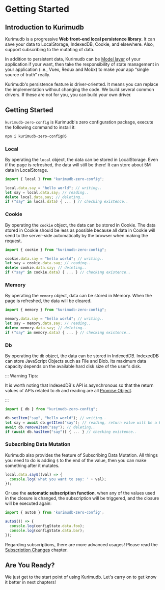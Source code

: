 # Getting Started

## Introduction to Kurimudb

Kurimudb is a progressive **Web front-end local persistence library**. It can save your data to LocalStorage, IndexedDB, Cookie, and elsewhere. Also, support subscribing to the mutating of data.

In addition to persistent data, Kurimudb can be [Model layer](https://en.wikipedia.org/wiki/Model%E2%80%93view%E2%80%93viewmodel#Components_of_MVVM_pattern) of your application if your want, then take the responsibility of state management in your application (i.e., Vuex, Redux and Mobx) to make your app “single source of truth” really.

Kurimudb's persistence feature is driver-oriented. It means you can replace the implementation without changing the code. We build several common drivers. If these are not for you, you can build your own driver.

## Getting Started

`kurimudb-zero-config` is Kurimudb's zero configuration package, execute the following command to install it:

```bash
npm i kurimudb-zero-config@5
```

### Local

By operating the `local` object, the data can be stored in LocalStorage. Even if the page is refreshed, the data will still be there! It can store about 5M data in LocalStorage.

```js
import { local } from "kurimudb-zero-config";

local.data.say = "hello world"; // writing..
let say = local.data.say; // reading..
delete local.data.say; // deleting..
if ("say" in local.data) { ... } // checking existence..
```

### Cookie

By operating the `cookie` object, the data can be stored in Cookie. The data stored in Cookie should be less as possible because all data in Cookie will send to the server-side automatically by the browser when making the request.

```js
import { cookie } from "kurimudb-zero-config";

cookie.data.say = "hello world"; // writing..
let say = cookie.data.say; // reading..
delete cookie.data.say; // deleting..
if ("say" in cookie.data) { ... } // checking existence..
```

### Memory

By operating the `memory` object, data can be stored in Memory. When the page is refreshed, the data will be cleared.

```js
import { memory } from "kurimudb-zero-config";

memory.data.say = "hello world"; // writing..
let say = memory.data.say; // reading..
delete memory.data.say; // deleting..
if ("say" in memory.data) { ... } // checking existence..
```

### Db

By operating the `db` object, the data can be stored in IndexedDB. IndexedDB can store JavaScript Objects such as File and Blob. Its maximum data capacity depends on the available hard disk size of the user's disk.

::: Warning Tips:

It is worth noting that IndexedDB's API is asynchronous so that the return values of APIs related to `db` and reading are all [Promise Object](https://developer.mozilla.org/docs/Web/JavaScript/Reference/Global_Objects/Promise).

:::

```js
import { db } from "kurimudb-zero-config";

db.setItem("say", "hello world"); // writing..
let say = await db.getItem("say"); // reading, return value will be a Promise Object..
await db.removeItem("say"); // deleting..
if (await db.hasItem("say")) { ... } // checking existence..
```

### Subscribing Data Mutation

Kurimudb also provides the feature of Subscribing Data Mutation. All things you need to do is adding `$` to the end of the value, then you can make something after it mutates.

```js
local.data.say$((val) => {
  console.log('what you want to say: ' + val);
});
```

Or use the **automatic subscription function**, when any of the values used in the closure is changed, the subscription will be triggered, and the closure will be executed again:

```js
import { auto$ } from 'kurimudb-zero-config';

auto$(() => {
  console.log(configState.data.foo);
  console.log(configState.data.bar);
});
```

Regarding subscriptions, there are more advanced usages! Please read the [Subscription Changes](/subscribe) chapter.

## Are You Ready?

We just get to the start point of using Kurimudb. Let's carry on to get know it better in next chapters!
